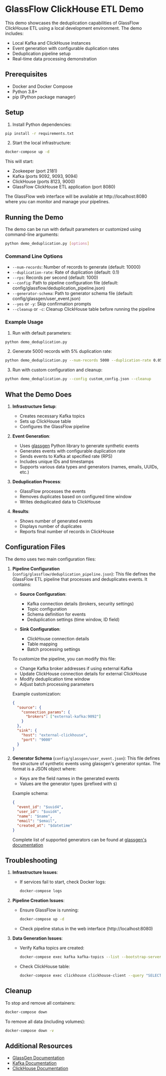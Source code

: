 # GlassFlow ClickHouse ETL Demo

This demo showcases the deduplication capabilities of GlassFlow ClickHouse ETL using a local development environment. The demo includes:

- Local Kafka and ClickHouse instances
- Event generation with configurable duplication rates
- Deduplication pipeline setup
- Real-time data processing demonstration

## Prerequisites

- Docker and Docker Compose
- Python 3.8+
- pip (Python package manager)

## Setup

1. Install Python dependencies:
```bash
pip install -r requirements.txt
```

2. Start the local infrastructure:
```bash
docker-compose up -d
```
This will start:
- Zookeeper (port 2181)
- Kafka (ports 9092, 9093, 9094)
- ClickHouse (ports 8123, 9000)
- GlassFlow ClickHouse ETL application (port 8080)

The GlassFlow web interface will be available at http://localhost:8080 where you can monitor and manage your pipelines.

## Running the Demo

The demo can be run with default parameters or customized using command-line arguments:

```bash
python demo_deduplication.py [options]
```

### Command Line Options

- `--num-records`: Number of records to generate (default: 10000)
- `--duplication-rate`: Rate of duplication (default: 0.1)
- `--rps`: Records per second (default: 1000)
- `--config`: Path to pipeline configuration file (default: config/glassflow/deduplication_pipeline.json)
- `--generator-schema`: Path to generator schema file (default: config/glassgen/user_event.json)
- `--yes` or `-y`: Skip confirmation prompts
- `--cleanup` or `-c`: Cleanup ClickHouse table before running the pipeline

### Example Usage

1. Run with default parameters:
```bash
python demo_deduplication.py
```

2. Generate 5000 records with 5% duplication rate:
```bash
python demo_deduplication.py --num-records 5000 --duplication-rate 0.05
```

3. Run with custom configuration and cleanup:
```bash
python demo_deduplication.py --config custom_config.json --cleanup
```

## What the Demo Does

1. **Infrastructure Setup**:
   - Creates necessary Kafka topics
   - Sets up ClickHouse table
   - Configures the GlassFlow pipeline

2. **Event Generation**:
   - Uses [glassgen](https://pypi.org/project/glassgen/) Python library to generate synthetic events
   - Generates events with configurable duplication rate
   - Sends events to Kafka at specified rate (RPS)
   - Includes unique IDs and timestamps
   - Supports various data types and generators (names, emails, UUIDs, etc.)

3. **Deduplication Process**:
   - GlassFlow processes the events
   - Removes duplicates based on configured time window
   - Writes deduplicated data to ClickHouse

4. **Results**:
   - Shows number of generated events
   - Displays number of duplicates
   - Reports final number of records in ClickHouse

## Configuration Files

The demo uses two main configuration files:

1. **Pipeline Configuration** (`config/glassflow/deduplication_pipeline.json`):
   This file defines the GlassFlow ETL pipeline that processes and deduplicates events. It contains:

   - **Source Configuration**:
     - Kafka connection details (brokers, security settings)
     - Topic configuration
     - Schema definition for events
     - Deduplication settings (time window, ID field)

   - **Sink Configuration**:
     - ClickHouse connection details
     - Table mapping
     - Batch processing settings

   To customize the pipeline, you can modify this file:
   - Change Kafka broker addresses if using external Kafka
   - Update ClickHouse connection details for external ClickHouse
   - Modify deduplication time window
   - Adjust batch processing parameters

   Example customization:
   ```json
   {
     "source": {
       "connection_params": {
         "brokers": ["external-kafka:9092"]
       }
     },
     "sink": {
       "host": "external-clickhouse",
       "port": "9000"
     }
   }
   ```

2. **Generator Schema** (`config/glassgen/user_event.json`):
   This file defines the structure of synthetic events using glassgen's generator syntax. The format is a JSON object where:
   - Keys are the field names in the generated events
   - Values are the generator types (prefixed with `$`)

   Example schema:
   ```json
   {
     "event_id": "$uuid4",
     "user_id": "$uuid4",
     "name": "$name",
     "email": "$email",
     "created_at": "$datetime"
   }
   ```
    Complete list of supported generators can be found at [glassgen's documentation](https://github.com/glassflow/glassgen?tab=readme-ov-file#supported-schema-generators)


## Troubleshooting

1. **Infrastructure Issues**:
   - If services fail to start, check Docker logs:
     ```bash
     docker-compose logs
     ```

2. **Pipeline Creation Issues**:
   - Ensure GlassFlow is running:
     ```bash
     docker-compose up -d
     ```
   - Check pipeline status in the web interface (http://localhost:8080)

3. **Data Generation Issues**:
   - Verify Kafka topics are created:
     ```bash
     docker-compose exec kafka kafka-topics --list --bootstrap-server localhost:9093
     ```
   - Check ClickHouse table:
     ```bash
     docker-compose exec clickhouse clickhouse-client --query "SELECT count() FROM <table_name>"
     ```

## Cleanup

To stop and remove all containers:
```bash
docker-compose down
```

To remove all data (including volumes):
```bash
docker-compose down -v
```

## Additional Resources

- [GlassGen Documentation](https://github.com/glassflow/glassgen)
- [Kafka Documentation](https://kafka.apache.org/documentation/)
- [ClickHouse Documentation](https://clickhouse.com/docs/en/) 